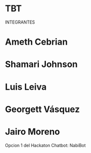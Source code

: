 # TBT
INTEGRANTES
# Ameth Cebrian
# Shamari Johnson
# Luis Leiva
# Georgett Vásquez
# Jairo Moreno

Opcion 1 del Hackaton
Chatbot: NabiBot